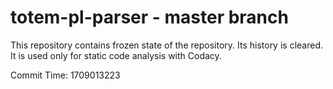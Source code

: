 # totem-pl-parser - master branch

This repository contains frozen state of the repository.
Its history is cleared. It is used only for static code
analysis with Codacy.

Commit Time: 1709013223